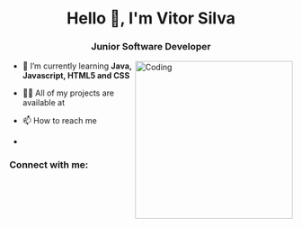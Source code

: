 
<h1 align="center">Hello 👋, I'm Vitor Silva</h1>
<h3 align="center">Junior Software Developer</h3>

<img align="right" alt="Coding" width="280" src="https://www.pantechautos.co.uk/wp-content/uploads/2022/03/Vehicle-Diagnostic-Test-Guildford-scaled.jpg">

- 🌱 I’m currently learning **Java, Javascript, HTML5 and CSS**

- 👨‍💻 All of my projects are available at 

- 📫 How to reach me 

- 

<h3 align="left">Connect with me:</h3>

